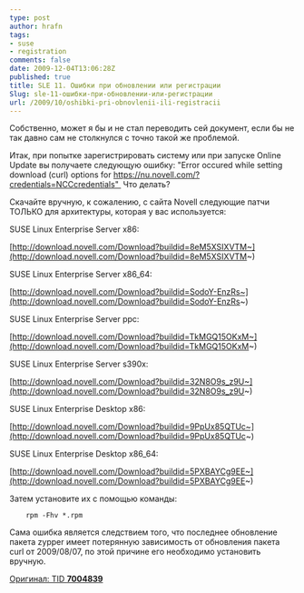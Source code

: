 ```yaml
---
type: post
author: hrafn
tags:
- suse
- registration
comments: false
date: 2009-12-04T13:06:28Z
published: true
title: SLE 11. Ошибки при обновлении или регистрации
Slug: sle-11-ошибки-при-обновлении-или-регистрации
url: /2009/10/oshibki-pri-obnovlenii-ili-registracii
---
```


Собственно, может я бы и не стал переводить сей документ, если бы не так давно
сам не столкнулся с точно такой же проблемой.

Итак, при попытке зарегистрировать систему или при запуске Online Update вы
получаете следующую ошибку: "Error occured while setting download (curl)
options for https://nu.novell.com/?credentials=NCCcredentials"  Что делать?

Скачайте вручную, к сожалению, с сайта Novell следующие патчи ТОЛЬКО для
архитектуры, которая у вас используется:

SUSE Linux Enterprise Server x86:

[http://download.novell.com/Download?buildid=8eM5XSIXVTM~](http://download.novell.com/Download?buildid=8eM5XSIXVTM~)

SUSE Linux Enterprise Server x86_64:

[http://download.novell.com/Download?buildid=SodoY-EnzRs~](http://download.novell.com/Download?buildid=SodoY-EnzRs~)

SUSE Linux Enterprise Server ppc:

[http://download.novell.com/Download?buildid=TkMGQ15OKxM~](http://download.novell.com/Download?buildid=TkMGQ15OKxM~)

SUSE Linux Enterprise Server s390x:

[http://download.novell.com/Download?buildid=32N8O9s_z9U~](http://download.novell.com/Download?buildid=32N8O9s_z9U~)

SUSE Linux Enterprise Desktop x86:

[http://download.novell.com/Download?buildid=9PpUx85QTUc~](http://download.novell.com/Download?buildid=9PpUx85QTUc~)

SUSE Linux Enterprise Desktop x86_64:

[http://download.novell.com/Download?buildid=5PXBAYCg9EE~](http://download.novell.com/Download?buildid=5PXBAYCg9EE~)

Затем установите их с помощью команды:

		rpm -Fhv *.rpm

Сама ошибка является следствием того, что последнее обновление пакета zypper
имеет потерянную зависимость от обновления пакета curl от 2009/08/07, по этой
причине его необходимо установить вручную.

[Оригинал: TID **7004839**](http://www.novell.com/support/search.do?cmd=displayKC&docType=kc&externalId=7004839&sliceId=1&docTypeID=DT_TID_1_1&dialogID=107509765&stateId=0%200%20107513256)


